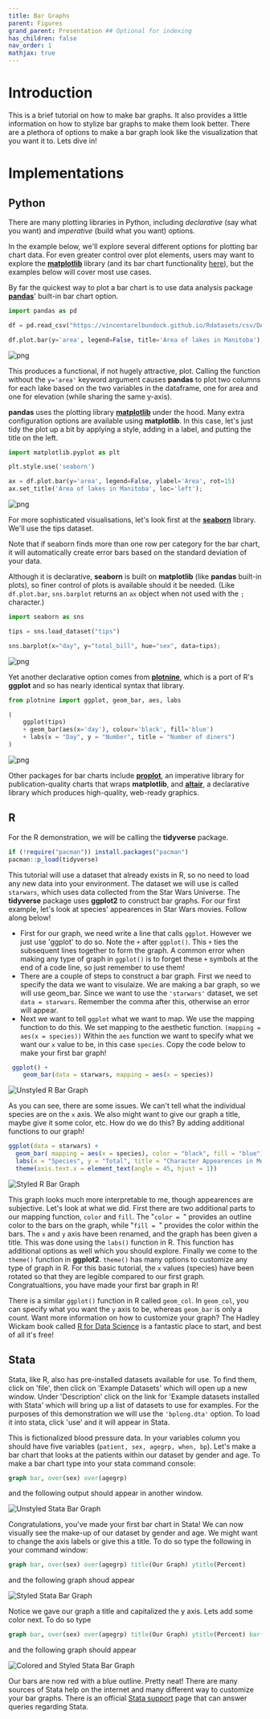 ```yaml
---
title: Bar Graphs
parent: Figures
grand_parent: Presentation ## Optional for indexing
has_children: false
nav_order: 1
mathjax: true
---
```


# Introduction

This is a brief tutorial on how to make bar graphs. It also provides a little information on how to stylize bar graphs to make them look better. There are a plethora of options to make a bar graph look like the visualization that you want it to. Lets dive in!

# Implementations

## Python

There are many plotting libraries in Python, including *declarative* (say what you want) and *imperative* (build what you want) options.

In the example below, we'll explore several different options for plotting bar chart data. For even greater control over plot elements, users may want to explore the [**matplotlib**](https://matplotlib.org/3.1.1/index.html) library (and its bar chart functionality [here](https://matplotlib.org/3.3.2/api/_as_gen/matplotlib.pyplot.bar.html)), but the examples below will cover most use cases.

By far the quickest way to plot a bar chart is to use data analysis package [**pandas**](https://pandas.pydata.org/)' built-in bar chart option.


```python
import pandas as pd

df = pd.read_csv("https://vincentarelbundock.github.io/Rdatasets/csv/DAAG/Manitoba.lakes.csv", index_col=0)

df.plot.bar(y='area', legend=False, title='Area of lakes in Manitoba');
```

![png](https://github.com/LOST-STATS/LOST-STATS.github.io/raw/master/Presentation/Figures/Images/bar_plot_graphs/bar_py_1.png)

This produces a functional, if not hugely attractive, plot. Calling the function without the `y='area'` keyword argument causes **pandas** to plot two columns for each lake based on the two variables in the dataframe, one for area and one for elevation (while sharing the same y-axis).

**pandas** uses the plotting library [**matplotlib**](https://matplotlib.org/) under the hood. Many extra configuration options are available using **matplotlib**. In this case, let's just tidy the plot up a bit by applying a style, adding in a label, and putting the title on the left.

```python
import matplotlib.pyplot as plt

plt.style.use('seaborn')

ax = df.plot.bar(y='area', legend=False, ylabel='Area', rot=15)
ax.set_title('Area of lakes in Manitoba', loc='left');
```


![png](https://github.com/LOST-STATS/LOST-STATS.github.io/raw/master/Presentation/Figures/Images/bar_plot_graphs/bar_py_2.png)

For more sophisticated visualisations, let's look first at the [**seaborn**](https://seaborn.pydata.org/) library. We'll use the tips dataset.

Note that if seaborn finds more than one row per category for the bar chart, it will automatically create error bars based on the standard deviation of your data.

Although it is declarative, **seaborn** is built on **matplotlib** (like **pandas** built-in plots), so finer control of plots is available should it be needed. (Like `df.plot.bar`, `sns.barplot` returns an `ax` object when not used with the `;` character.)


```python
import seaborn as sns

tips = sns.load_dataset("tips")

sns.barplot(x="day", y="total_bill", hue="sex", data=tips);
```

![png](https://github.com/LOST-STATS/LOST-STATS.github.io/raw/master/Presentation/Figures/Images/bar_plot_graphs/bar_py_3.png)


Yet another declarative option comes from [**plotnine**](https://plotnine.readthedocs.io/en/stable/index.html), which is a port of R's **ggplot** and so has nearly identical syntax that library.


```python
from plotnine import ggplot, geom_bar, aes, labs

(
    ggplot(tips)
    + geom_bar(aes(x='day'), colour='black', fill='blue')
    + labs(x = "Day", y = "Number", title = "Number of diners")
)
```

![png](https://github.com/LOST-STATS/LOST-STATS.github.io/raw/master/Presentation/Figures/Images/bar_plot_graphs/bar_py_4.png)


Other packages for bar charts include [**proplot**](https://proplot.readthedocs.io/en/latest/), an imperative library for  publication-quality charts that wraps **matplotlib**, and [**altair**](https://altair-viz.github.io/), a declarative library which produces high-quality, web-ready graphics.


## R


For the R demonstration, we will be calling the **tidyverse** package. 

```r 
if (!require("pacman")) install.packages("pacman")
pacman::p_load(tidyverse)
```

This tutorial will use a dataset that already exists in R, so no need to load any new data into your environment. The dataset we will use is called `starwars`, which uses data collected from the Star Wars Universe. The **tidyverse** package uses **ggplot2** to construct bar graphs. For our first example, let's look at species' appearences in Star Wars movies. Follow along below!
- First for our graph, we need write a line that calls `ggplot`. However we just use 'ggplot' to do so. Note the `+` after `ggplot()`. This `+` ties the subsequent lines together to form the graph. A common error when making any type of graph in `ggplot()` is to forget these `+` symbols at the end of a code line, so just remember to use them!
- There are a couple of steps to construct a bar graph. First we need to specify the data we want to  visulaize. We are making a bar graph, so we will use geom_bar. Since we want to use the `'starwars'` dataset, we set `data = starwars`. Remember the comma after this, otherwise an error will appear.
- Next we want to tell `ggplot` what we want to map. We use the mapping function to do this. We set mapping to the aesthetic function. `(mapping = aes(x = species))` Within the `aes` function we want to specify what we want our `x` value to be, in this case `species`. Copy the code below to make your first bar graph!

```r
 ggplot() +
    geom_bar(data = starwars, mapping = aes(x = species)) 
 ```

![Unstyled R Bar Graph](https://github.com/LOST-STATS/LOST-STATS.github.io/raw/master/Presentation/Figures/Images/bar_plot_graphs/r_bar_graph_1.png)

As you can see, there are some issues. We can't tell what the individual species are on the `x` axis. We also might want to give our graph a title, maybe give it some color, etc. How do we do this? By adding additional functions to our graph!

```r
ggplot(data = starwars) +
  geom_bar( mapping = aes(x = species), color = "black", fill = "blue") +
  labs(x = "Species", y = "Total", title = "Character Appearences in Movies by Species") + 
  theme(axis.text.x = element_text(angle = 45, hjust = 1))
```

![Styled R Bar Graph](https://github.com/LOST-STATS/LOST-STATS.github.io/raw/master/Presentation/Figures/Images/bar_plot_graphs/r_bar_graph_2.png)

This graph looks much more interpretable to me, though appearences are subjective. Let's look at what we did. First there are two additional parts to our mapping function, `color` and `fill`. The "`color = `" provides an outline color to the bars on the graph, while "`fill = `" provides the color within the bars. The `x` and `y` axis have been renamed, and the graph has been given a title. This was done using the `labs()` function in R. This function has additional options as well which you should explore. Finally we come to the `theme()` function in **ggplot2**. `theme()` has many options to customize any type of graph in R. For this basic tutorial, the `x` values (species) have been rotated so that they are legible compared to our first graph. Congratualtions, you have made your first bar graph in R!

There is a similar `ggplot()` function in R called `geom_col`. In `geom_col`, you can specify what you want the `y` axis to be, whereas `geom_bar` is only a count. Want more information on how to customize your graph? The Hadley Wickam book called [R for Data Science](https://r4ds.had.co.nz/) is a fantastic place to start, and best of all it's free! 

## Stata 

Stata, like R, also has pre-installed datasets available for use. To find them, click on 'file', then click on 'Example Datasets' which will open up a new window. Under 'Description' click on the link for 'Example datasets installed with Stata' which will bring up a list of datasets to use for examples. For the purposes of this demonstration we will use the `'bplong.dta'` option. To load it into stata, click 'use' and it will appear in Stata. 

This is fictionalized blood pressure data. In your variables column you should have five variables (`patient, sex, agegrp, when, bp`). Let's make a bar chart that looks at the patients within our dataset by gender and age. To make a bar chart type into your stata command console:

```stata
graph bar, over(sex) over(agegrp) 
```
and the following output should appear in another window.

![Unstyled Stata Bar Graph](https://github.com/LOST-STATS/LOST-STATS.github.io/raw/master/Presentation/Figures/Images/bar_plot_graphs/bar_graph_1.png)

Congratulations, you've made your first bar chart in Stata! We can now visually see the make-up of our dataset by gender and age. We might want to change the axis labels or give this a title. To do so type the following in your command window:

```stata
graph bar, over(sex) over(agegrp) title(Our Graph) ytitle(Percent)
```

and the following graph shoud appear

![Styled Stata Bar Graph](https://github.com/LOST-STATS/LOST-STATS.github.io/raw/master/Presentation/Figures/Images/bar_plot_graphs/bar_graph_2.png)

Notice we gave our graph a title and capitalized the y axis. Lets add some color next. To do so type

```stata
graph bar, over(sex) over(agegrp) title(Our Graph) ytitle(Percent) bar(1, fcolor(red)) bar(2, fcolor(blue))
```
and the following graph should appear


![Colored and Styled Stata Bar Graph](https://github.com/LOST-STATS/LOST-STATS.github.io/raw/master/Presentation/Figures/Images/bar_plot_graphs/bar_graph_3.png)

Our bars are now red with a blue outline. Pretty neat! There are many sources of Stata help on the internet and many different way to customize your bar graphs. There is an official [Stata support](http://www.stata.com/support/) page that can answer queries regarding Stata. 
